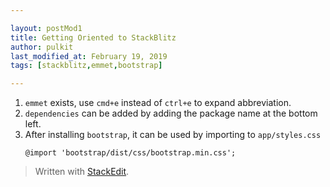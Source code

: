 ```yaml
---

layout: postMod1
title: Getting Oriented to StackBlitz
author: pulkit
last_modified_at: February 19, 2019
tags: [stackblitz,emmet,bootstrap]

---
```


1. `emmet` exists, use `cmd+e` instead of `ctrl+e` to expand abbreviation.
2. `dependencies` can be added by adding the package name at the bottom left.
3. After installing `bootstrap`, it can be used by importing to `app/styles.css`
	```
	@import 'bootstrap/dist/css/bootstrap.min.css';
	```

> Written with [StackEdit](https://stackedit.io/).
<!--stackedit_data:
eyJoaXN0b3J5IjpbMTM0NjI2OTQ3NF19
-->